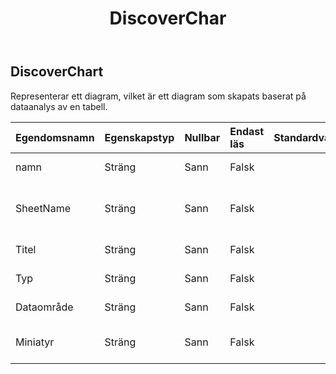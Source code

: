 ﻿---
title: DiscoverChar
second_title: Aspose.Cells Cloud Documen
type: docs
url: /sv/specification/model/discoverchart/
description: "Aspose.Cells Molnmodellspecifikation: DiscoverChart. Hantera enkelt Excel och andra kalkylarksdokument med funktioner som att öppna, generera, redigera, dela, slå samman, jämföra och konvertera"
kwords: Excel, Office, Kalkylblad, Cloud REST API, DiscoverChart
weight: 50
---
## **DiscoverChart**

 Representerar ett diagram, vilket är ett diagram som skapats baserat på dataanalys av en tabell.

| Egendomsnamn| Egenskapstyp| Nullbar| Endast läs| Standardvärde| Beskrivning|
|:- |:- |:- |:- |:- |:- |
| namn| Sträng| Sann| Falsk|| Representerar diagramnamn.|
| SheetName| Sträng| Sann| Falsk|| Representerar kalkylbladets namn som är där diagrammet finns.|
| Titel| Sträng| Sann| Falsk|| Representerar diagramtitel.|
| Typ| Sträng| Sann| Falsk|| Representerar diagramtyp.|
| Dataområde| Sträng| Sann| Falsk|| Representerar diagramdataintervall.|
|Miniatyr| Sträng| Sann| Falsk|| Representerar diagramminiatyr. Base64String|

